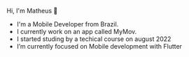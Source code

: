 Hi, I'm Matheus 👋


- I'm a Mobile Developer from Brazil.
- I currently work on an app called MyMov.
- I started studing by a techical course on august 2022
- I’m currently focused on Mobile development with Flutter
